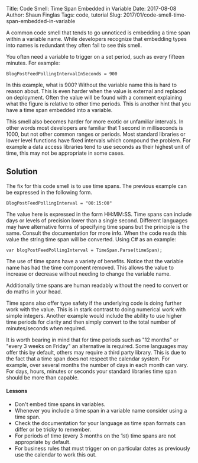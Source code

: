 Title: Code Smell: Time Span Embedded in Variable
Date: 2017-08-08
Author: Shaun Finglas
Tags: code, tutorial
Slug: 2017/01/code-smell-time-span-embedded-in-variable

A common code smell that tends to go unnoticed is embedding a time span within a variable name. While developers recognize that embedding types into names is redundant they often fail to see this smell.

You often need a variable to trigger on a set period, such as every fifteen minutes. For example:

    BlogPostFeedPollingIntervalInSeconds = 900

In this example, what is 900? Without the variable name this is hard to reason about. This is even harder when the value is external and replaced on deployment. Often the value will be found with a comment explaining what the figure is relative to other time periods. This is another hint that you have a time span embedded into a variable.

This smell also becomes harder for more exotic or unfamiliar intervals. In other words most developers are familiar that 1 second in milliseconds is 1000, but not other common ranges or periods. Most standard libraries or lower level functions have fixed intervals which compound the problem. For example a data access libraries tend to use seconds as their highest unit of time, this may not be appropriate in some cases.

## Solution

The fix for this code smell is to use time spans. The previous example can be expressed in the following form.

    BlogPostFeedPollingInterval = "00:15:00"

The value here is expressed in the form HH:MM:SS. Time spans can include days or levels of precision lower than a single second. Different languages may have alternative forms of specifying time spans but the principle is the same. Consult the documentation for more info. When the code reads this value the string time span will be converted. Using C# as an example:

    var blogPostFeedPollingInterval = TimeSpan.Parse(timeSpan);

The use of time spans have a variety of benefits. Notice that the variable name has had the time component removed. This allows the value to increase or decrease without needing to change the variable name.

Additionally time spans are human readably without the need to convert or do maths in your head.

Time spans also offer type safety if the underlying code is doing further work with the value. This is in stark
contrast to doing numerical work with simple integers. Another example would include the ability to use higher time periods for clarity and then simply convert to the total number of minutes/seconds when required.

It is worth bearing in mind that for time periods such as "12 months" or "every 3 weeks on Friday" an alternative is required. Some languages may offer this by default, others may require a third party library. This is due to the fact that a time span does not respect the calendar system. For example, over several months the number of days in each month can vary. For days, hours, minutes or seconds your standard libraries time span should be more than capable.

#### Lessons

- Don't embed time spans in variables.
- Whenever you include a time span in a variable name consider using a time span.
- Check the documentation for your language as time span formats can differ or be tricky to remember.
- For periods of time (every 3 months on the 1st) time spans are not appropriate by default.
- For business rules that must trigger on on particular dates as previously use the calendar to work this out.